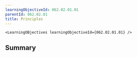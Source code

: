 ```yaml
---
learningObjectiveId: 062.02.01.01
parentId: 062.02.01
title: Principles
---
```


```tsx eval
<LearningOBjectives learningObjectiveId={062.02.01.01} />
```

## Summary

